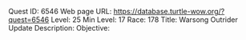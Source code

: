 Quest ID: 6546
Web page URL: https://database.turtle-wow.org/?quest=6546
Level: 25
Min Level: 17
Race: 178
Title: Warsong Outrider Update
Description: 
Objective: 
